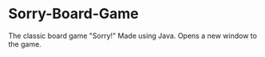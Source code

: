 # Sorry-Board-Game
The classic board game "Sorry!" 
Made using Java.
Opens a new window to the game. 
